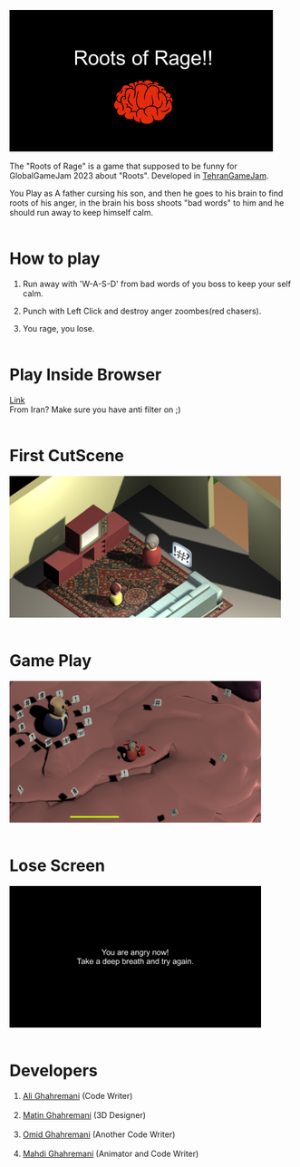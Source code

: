 <img src="./README_MEDIA/Banner.png" height=250></img>

The "Roots of Rage" is a game that supposed to be funny for GlobalGameJam 2023 about "Roots". Developed in <a href="https://globalgamejam.ir">TehranGameJam</a>.

You Play as A father cursing his son, and then he goes to his brain to find roots of his anger, in the brain his boss shoots "bad words" to him and he should run away to keep himself calm.
<br><br>

# How to play

1. Run away with 'W-A-S-D' from bad words of you boss to keep your self calm.

2. Punch with Left Click and destroy anger zoombes(red chasers).

3. You rage, you lose.
<br><br>

# Play Inside Browser
<a href="https://play.unity.com/mg/other/webgl-builds-304998">Link</a> <br>
From Iran? Make sure you have anti filter on ;)
<br><br>

# First CutScene
<img src="./README_MEDIA/FirstCutSeen.png" height=250></img>
<br><br>

# Game Play
<img src="./README_MEDIA/BoosFight.png" height=250></img>
<br><br>

# Lose Screen
<img src="./README_MEDIA/DeadScreen.png" height=250></img>
<br><br>

# Developers
1. <a href="https://ali77gh.ir">Ali Ghahremani</a> (Code Writer)
<br><br>
2. <a href="https://instagram.com/mat.in_gh">Matin Ghahremani</a> (3D Designer)
<br><br>
3. <a href="https://github.com/pharakh">Omid Ghahremani</a> (Another Code Writer)
<br><br>
4. <a href="https://github.com/LordEvil1">Mahdi Ghahremani</a> (Animator and Code Writer)